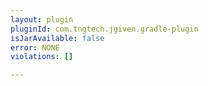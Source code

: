 ```yaml
---
layout: plugin
pluginId: com.tngtech.jgiven.gradle-plugin
isJarAvailable: false
error: NONE
violations: []

---
```

